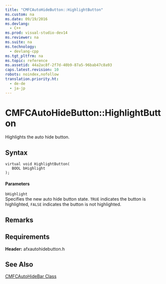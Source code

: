 ```yaml
---
title: "CMFCAutoHideButton::HighlightButton"
ms.custom: na
ms.date: 09/19/2016
ms.devlang: 
  - C++
ms.prod: visual-studio-dev14
ms.reviewer: na
ms.suite: na
ms.technology: 
  - devlang-cpp
ms.tgt_pltfrm: na
ms.topic: reference
ms.assetid: 44a2ac8f-2f7d-40b9-87a5-96bab47c8a93
caps.latest.revision: 10
robots: noindex,nofollow
translation.priority.ht: 
  - de-de
  - ja-jp
---
```

# CMFCAutoHideButton::HighlightButton
Highlights the auto hide button.  
  
## Syntax  
  
```  
virtual void HighlightButton(  
   BOOL bHighlight  
);  
```  
  
#### Parameters  
 `bHighlight`  
 Specifies the new auto hide button state. `TRUE` indicates the button is highlighted, `FALSE` indicates the button is not highlighted.  
  
## Remarks  
  
## Requirements  
 **Header:** afxautohidebutton.h  
  
## See Also  
 [CMFCAutoHideBar Class](../vs140/CMFCAutoHideBar-Class.md)
